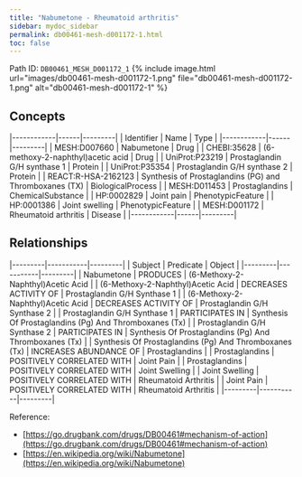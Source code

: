 ```yaml
---
title: "Nabumetone - Rheumatoid arthritis"
sidebar: mydoc_sidebar
permalink: db00461-mesh-d001172-1.html
toc: false 
---
```



Path ID: `DB00461_MESH_D001172_1`
{% include image.html url="images/db00461-mesh-d001172-1.png" file="db00461-mesh-d001172-1.png" alt="db00461-mesh-d001172-1" %}

## Concepts

|------------|------|---------|
| Identifier | Name | Type    |
|------------|------|---------|
| MESH:D007660 | Nabumetone | Drug |
| CHEBI:35628 | (6-methoxy-2-naphthyl)acetic acid | Drug |
| UniProt:P23219 | Prostaglandin G/H synthase 1 | Protein |
| UniProt:P35354 | Prostaglandin G/H synthase 2 | Protein |
| REACT:R-HSA-2162123 | Synthesis of Prostaglandins (PG) and Thromboxanes (TX) | BiologicalProcess |
| MESH:D011453 | Prostaglandins | ChemicalSubstance |
| HP:0002829 | Joint pain | PhenotypicFeature |
| HP:0001386 | Joint swelling | PhenotypicFeature |
| MESH:D001172 | Rheumatoid arthritis | Disease |
|------------|------|---------|

## Relationships

|---------|-----------|---------|
| Subject | Predicate | Object  |
|---------|-----------|---------|
| Nabumetone | PRODUCES | (6-Methoxy-2-Naphthyl)Acetic Acid |
| (6-Methoxy-2-Naphthyl)Acetic Acid | DECREASES ACTIVITY OF | Prostaglandin G/H Synthase 1 |
| (6-Methoxy-2-Naphthyl)Acetic Acid | DECREASES ACTIVITY OF | Prostaglandin G/H Synthase 2 |
| Prostaglandin G/H Synthase 1 | PARTICIPATES IN | Synthesis Of Prostaglandins (Pg) And Thromboxanes (Tx) |
| Prostaglandin G/H Synthase 2 | PARTICIPATES IN | Synthesis Of Prostaglandins (Pg) And Thromboxanes (Tx) |
| Synthesis Of Prostaglandins (Pg) And Thromboxanes (Tx) | INCREASES ABUNDANCE OF | Prostaglandins |
| Prostaglandins | POSITIVELY CORRELATED WITH | Joint Pain |
| Prostaglandins | POSITIVELY CORRELATED WITH | Joint Swelling |
| Joint Swelling | POSITIVELY CORRELATED WITH | Rheumatoid Arthritis |
| Joint Pain | POSITIVELY CORRELATED WITH | Rheumatoid Arthritis |
|---------|-----------|---------|

Reference: 
  - [https://go.drugbank.com/drugs/DB00461#mechanism-of-action](https://go.drugbank.com/drugs/DB00461#mechanism-of-action)
  - [https://en.wikipedia.org/wiki/Nabumetone](https://en.wikipedia.org/wiki/Nabumetone)
